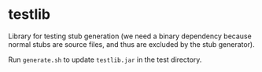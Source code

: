 # testlib

Library for testing stub generation (we need a binary dependency because normal stubs are source files, and thus are excluded by the stub generator).

Run `generate.sh` to update `testlib.jar` in the test directory.